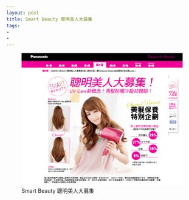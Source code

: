 ```yaml
---
layout: post
title: Smart Beauty 聰明美人大募集
tags:
- 
- 
---
```


<figure>
	<a href="http://www.panasonicbeauty.com.tw/smartbeauty/part09" target="_blank">
	<img src="/img/w5.png" alt="Smart Beauty 聰明美人大募集"></a>
	<figcaption>Smart Beauty 聰明美人大募集</figcaption>
</figure> 